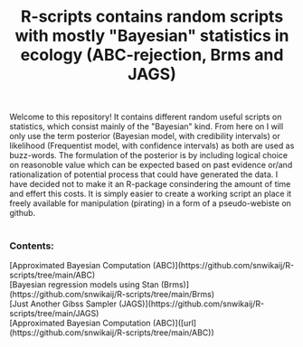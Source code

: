 <h1 align="center">R-scripts contains random scripts with mostly "Bayesian" statistics in ecology (ABC-rejection, Brms and JAGS) </h1>  <br />

Welcome to this repository! It contains different random useful scripts on statistics, which consist mainly of the "Bayesian" kind. From here on
I will only use the term posterior (Bayesian model, with credibility intervals) or likelihood (Frequentist model, with confidence intervals) as
both are used as buzz-words. The formulation of the posterior is by including logical choice on reasonoble value which can be expected based on past evidence 
or/and rationalization of potential process that could have generated the data. I have decided not to make it an R-package consindering 
the amount of time and effert this costs. It is simply easier to create a working script an place it freely available for manipulation (pirating) 
in a form of a pseudo-webiste on github.<br />
  <br />
<h3/>Contents:</h3> 
[Approximated Bayesian Computation (ABC)](https://github.com/snwikaij/R-scripts/tree/main/ABC)<br />
[Bayesian regression models using Stan (Brms)](https://github.com/snwikaij/R-scripts/tree/main/Brms)<br />
[Just Another Gibss Sampler (JAGS)](https://github.com/snwikaij/R-scripts/tree/main/JAGS)<br />
[Approximated Bayesian Computation (ABC)]([url](https://github.com/snwikaij/R-scripts/tree/main/ABC))
